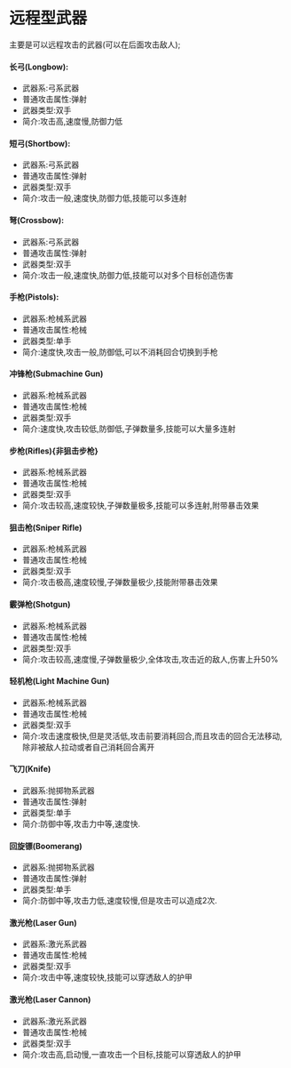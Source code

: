 # 远程型武器

主要是可以远程攻击的武器(可以在后面攻击敌人);

#### 长弓(Longbow):
* 武器系:弓系武器
* 普通攻击属性:弹射
* 武器类型:双手
* 简介:攻击高,速度慢,防御力低

#### 短弓(Shortbow):
* 武器系:弓系武器
* 普通攻击属性:弹射
* 武器类型:双手
* 简介:攻击一般,速度快,防御力低,技能可以多连射

#### 弩(Crossbow):
* 武器系:弓系武器
* 普通攻击属性:弹射
* 武器类型:双手
* 简介:攻击一般,速度快,防御力低,技能可以对多个目标创造伤害

#### 手枪(Pistols):
* 武器系:枪械系武器
* 普通攻击属性:枪械
* 武器类型:单手
* 简介:速度快,攻击一般,防御低,可以不消耗回合切换到手枪

#### 冲锋枪(Submachine Gun)
* 武器系:枪械系武器
* 普通攻击属性:枪械
* 武器类型:双手
* 简介:速度快,攻击较低,防御低,子弹数量多,技能可以大量多连射

#### 步枪(Rifles){非狙击步枪}
* 武器系:枪械系武器
* 普通攻击属性:枪械
* 武器类型:双手
* 简介:攻击较高,速度较快,子弹数量极多,技能可以多连射,附带暴击效果

#### 狙击枪(Sniper Rifle)
* 武器系:枪械系武器
* 普通攻击属性:枪械
* 武器类型:双手
* 简介:攻击极高,速度较慢,子弹数量极少,技能附带暴击效果

#### 霰弹枪(Shotgun)
* 武器系:枪械系武器
* 普通攻击属性:枪械
* 武器类型:双手
* 简介:攻击较高,速度慢,子弹数量极少,全体攻击,攻击近的敌人,伤害上升50%
  
#### 轻机枪(Light Machine Gun)
* 武器系:枪械系武器
* 普通攻击属性:枪械
* 武器类型:双手
* 简介:攻击速度极快,但是灵活低,攻击前要消耗回合,而且攻击的回合无法移动,除非被敌人拉动或者自己消耗回合离开

#### 飞刀(Knife)
* 武器系:抛掷物系武器
* 普通攻击属性:弹射
* 武器类型:单手
* 简介:防御中等,攻击力中等,速度快.

#### 回旋镖(Boomerang)
* 武器系:抛掷物系武器
* 普通攻击属性:弹射
* 武器类型:单手
* 简介:防御中等,攻击力低,速度较慢,但是攻击可以造成2次.

#### 激光枪(Laser Gun)
* 武器系:激光系武器
* 普通攻击属性:枪械
* 武器类型:双手
* 简介:攻击中等,速度较快,技能可以穿透敌人的护甲

#### 激光枪(Laser Cannon)
* 武器系:激光系武器
* 普通攻击属性:枪械
* 武器类型:双手
* 简介:攻击高,启动慢,一直攻击一个目标,技能可以穿透敌人的护甲
